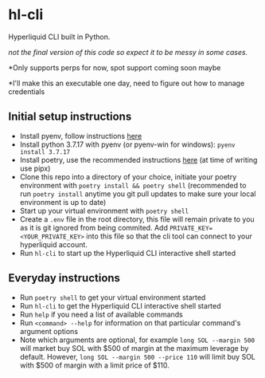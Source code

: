 # hl-cli

Hyperliquid CLI built in Python.

*not the final version of this code so expect it to be messy in some cases.*

*Only supports perps for now, spot support coming soon maybe

*I'll make this an executable one day, need to figure out how to manage credentials

## Initial setup instructions
- Install pyenv, follow instructions [here](https://github.com/pyenv/pyenv?tab=readme-ov-file#installation)
- Install python 3.7.17 with pyenv (or pyenv-win for windows): `pyenv install 3.7.17`
- Install poetry, use the recommended instructions [here](https://python-poetry.org/docs/#installing-with-pipx) (at time of writing use pipx)
- Clone this repo into a directory of your choice, initiate your poetry environment with `poetry install && poetry shell` (recommended to run `poetry install` anytime you git pull updates to make sure your local environment is up to date)
- Start up your virtual environment with `poetry shell`
- Create a `.env` file in the root directory, this file will remain private to you as it is git ignored from being commited. Add `PRIVATE_KEY=<YOUR_PRIVATE_KEY>` into this file so that the cli tool can connect to your hyperliquid account.
- Run `hl-cli` to start up the Hyperliquid CLI interactive shell started

## Everyday instructions
- Run `poetry shell` to get your virtual environment started
- Run `hl-cli` to get the Hyperliquid CLI interactive shell started
- Run `help` if you need a list of available commands
- Run `<command> --help` for information on that particular command's argument options
- Note which arguments are optional, for example `long SOL --margin 500` will market buy SOL with $500 of margin at the maximum leverage by default. However, `long SOL --margin 500 --price 110` will limit buy SOL with $500 of margin with a limit price of $110.
